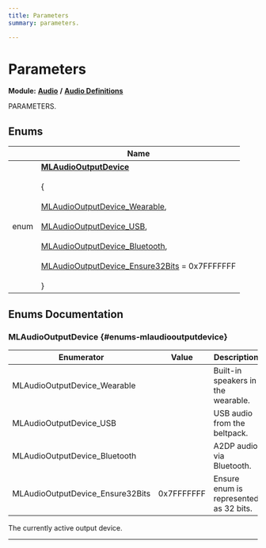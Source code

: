 ```yaml
---
title: Parameters
summary: parameters. 

---
```


# Parameters

**Module:** **[Audio](/api-ref/api/Modules/group___audio/group___audio.md)** **/** **[Audio Definitions](/api-ref/api/Modules/group___audio/group___audio_defs/group___audio_defs.md)**

PARAMETERS. 

## Enums

|                | Name           |
| -------------- | -------------- |
| enum | **[MLAudioOutputDevice](/api-ref/api/Modules/group___audio/group___audio_defs/group___def_parameters.md#enums-mlaudiooutputdevice)** <br></br> { <br></br>[MLAudioOutputDevice_Wearable](/api-ref/api/Modules/group___audio/group___audio_defs/group___def_parameters.md#enums-mlaudiooutputdevice-wearable),<br></br> [MLAudioOutputDevice_USB](/api-ref/api/Modules/group___audio/group___audio_defs/group___def_parameters.md#enums-mlaudiooutputdevice-usb),<br></br> [MLAudioOutputDevice_Bluetooth](/api-ref/api/Modules/group___audio/group___audio_defs/group___def_parameters.md#enums-mlaudiooutputdevice-bluetooth),<br></br> [MLAudioOutputDevice_Ensure32Bits](/api-ref/api/Modules/group___audio/group___audio_defs/group___def_parameters.md#enums-mlaudiooutputdevice-ensure32bits) = 0x7FFFFFFF<br></br>} |

## Enums Documentation

### MLAudioOutputDevice {#enums-mlaudiooutputdevice}

| Enumerator | Value | Description |
| ---------- | ----- | ----------- |
| MLAudioOutputDevice_Wearable | | Built-in speakers in the wearable. |
| MLAudioOutputDevice_USB | | USB audio from the beltpack. |
| MLAudioOutputDevice_Bluetooth | | A2DP audio via Bluetooth. |
| MLAudioOutputDevice_Ensure32Bits |  0x7FFFFFFF| Ensure enum is represented as 32 bits. |




The currently active output device. 





-----------








